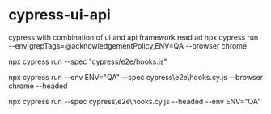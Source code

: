 # cypress-ui-api
cypress with combination of ui and api framework
read
ad
npx cypress run --env grepTags=@acknowledgementPolicy,ENV=QA --browser chrome

npx cypress run --spec "cypress/e2e/hooks.js"


npx cypress run --env ENV="QA" --spec cypress\e2e\hooks.cy.js --browser chrome --headed



npx cypress run --spec cypress\e2e\hooks.cy.js --headed --env ENV="QA"